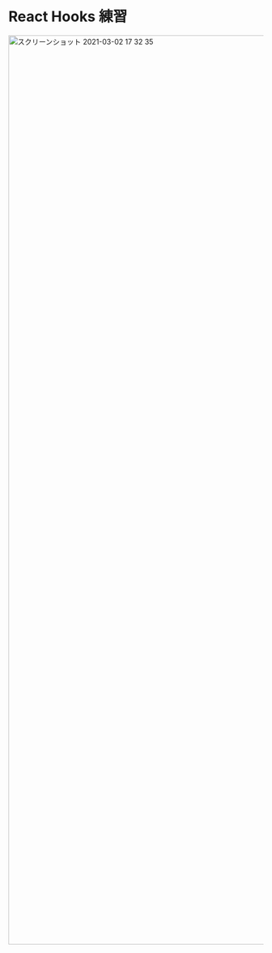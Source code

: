 # React Hooks 練習
<img width="1792" alt="スクリーンショット 2021-03-02 17 32 35" src="https://user-images.githubusercontent.com/52486487/109621093-f9fa7000-7b7d-11eb-91dd-aae85c9aa66a.png">









